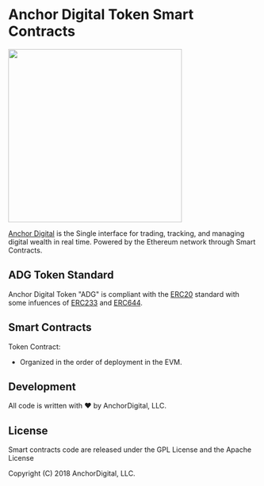 

# Anchor Digital Token Smart Contracts
<img src="https://uploads-ssl.webflow.com/5a1f58f04e116a0001398242/5a519553b3d9e100018d5b75_Anchor%20Digital%20Logo-p-500.png" width ='350' />

[Anchor Digital](https://www.anchordigital.io/) is the Single interface for trading, tracking, and managing digital wealth
in real time. Powered by the Ethereum network through Smart Contracts.


## ADG Token Standard
Anchor Digital Token "ADG" is compliant with the [ERC20](https://github.com/ethereum/eips/issues/20) standard with some infuences of [ERC233](https://github.com/ethereum/eips/issues/233) and [ERC644](https://github.com/ethereum/eips/issues/644).

## Smart Contracts
 Token Contract:

 - Organized in the order of deployment in the EVM.

## Development
All code is written with :heart: by AnchorDigital, LLC.

## License
Smart contracts code are released under the GPL License and the Apache License

Copyright (C) 2018 AnchorDigital, LLC.

